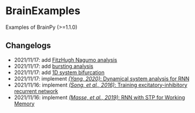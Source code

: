 # BrainExamples
Examples of BrainPy (>=1.1.0)


## Changelogs

- 2021/11/17: add [FitzHugh Nagumo analysis](low_dim_analysis/FitzHugh_Nagumo_analysis.ipynb)
- 2021/11/17: add [bursting analysis](low_dim_analysis/bursting_analysis.ipynb)
- 2021/11/17: add [1D system bifurcation](low_dim_analysis/1D_system_bifurcation.ipynb)
- 2021/11/17: implement [*(Yang, 2020)*: Dynamical system analysis for RNN](recurrent_networks/Yang_2020_RNN_Analysis.ipynb)
- 2021/11/16: implement [*(Song, et al., 2016)*: Training excitatory-inhibitory recurrent network](recurrent_networks/Song_2016_EI_RNN.ipynb)
- 2021/11/16: implement [*(Masse, et al., 2019)*: RNN with STP for Working Memory](recurrent_networks/Masse_2019_STP_RNN.ipynb)

